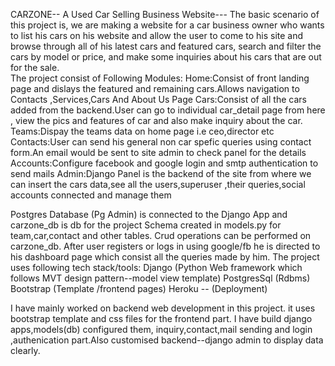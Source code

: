 CARZONE-- A Used Car Selling Business Website---
The basic scenario of this project is, we are making a website for a car business owner who wants to list his cars on his website and allow the user to come to his site and browse through all of his latest cars and featured cars, search and filter the cars by model or price, and make some inquiries about his cars that are out for the sale.           
The project consist of Following Modules:
Home:Consist of front landing page and dislays the featured and remaining cars.Allows navigation to Contacts ,Services,Cars And About Us Page
Cars:Consist of all the cars added from the backend.User can go to individual car_detail page from here , view the pics and features of car and also make inquiry about the car.
Teams:Dispay the teams data on home page i.e ceo,director etc 
Contacts:User can send his general non car spefic queries using contact form.An email would be sent to site admin to check panel for the details
Accounts:Configure facebook and google login and smtp authentication to send mails
Admin:Django Panel is the backend of the site from where we can insert the cars data,see all the users,superuser ,their queries,social accounts connected and manage them

Postgres Database (Pg Admin) is connected to the Django App and carzone_db is db for the project
Schema created in models.py for  team,car,contact and other tables.
Crud operations can be performed on carzone_db.
After user registers or logs in using google/fb he is directed to his dashboard page which consist all the queries made by him.
The project uses following tech stack/tools:
Django  (Python Web framework which follows MVT design pattern--model view template)
PostgresSql (Rdbms)
Bootstrap (Template /frontend pages)
Heroku -- (Deployment)

I have mainly worked on backend web development in this project. it uses bootstrap template and css files for the frontend part.
I have build django apps,models(db) configured them, inquiry,contact,mail sending and login ,authenication part.Also customised backend--django admin to display data clearly.
